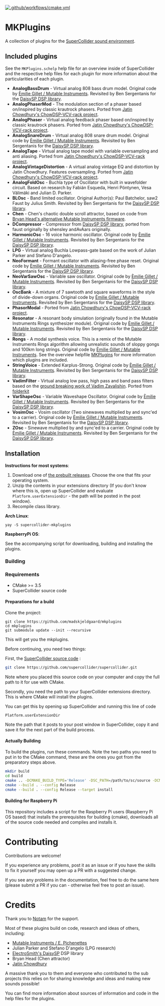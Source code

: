 [![.github/workflows/cmake.yml](https://github.com/madskjeldgaard/mkplugins/actions/workflows/cmake.yml/badge.svg)](https://github.com/madskjeldgaard/mkplugins/actions/workflows/cmake.yml)

# MKPlugins

A collection of plugins for the [SuperCollider sound environment](https://supercollider.github.io/).

## Included plugins

See the `MKPlugins.schelp` help file for an overview inside of SuperCollider and the respective help files for each plugin for more information about the particularities of each plugin.

- **AnalogBassDrum** - Virtual analog 808 bass drum model. Original code by [Èmilie Gillet / Mutable Instruments](https://github.com/pichenettes/eurorack). Revisited by Ben Sergentanis for the [DaisySP DSP library](https://github.com/electro-smith/DaisySP). 
- **AnalogPhaserMod** - The modulation section of a phaser based on/inspired by classic krautrock phasers. Ported from [Jatin Chowdhury's ChowDSP-VCV-rack project](https://github.com/jatinchowdhury18/ChowDSP-VCV).
- **AnalogPhaser** - Virtual analog feedback phaser based on/inspired by classic krautrock phasers. Ported from [Jatin Chowdhury's ChowDSP-VCV-rack project](https://github.com/jatinchowdhury18/ChowDSP-VCV).
- **AnalogSnareDrum** - Virtual analog 808 snare drum model. Original code by [Èmilie Gillet / Mutable Instruments](https://github.com/pichenettes/eurorack). Revisited by Ben Sergentanis for the [DaisySP DSP library](https://github.com/electro-smith/DaisySP). 
- **AnalogTape** - Virtual analog tape model with variable oversampling and anti aliasing. Ported from [Jatin Chowdhury's ChowDSP-VCV-rack project](https://github.com/jatinchowdhury18/ChowDSP-VCV).
- **AnalogVintageDistortion** - A virtual analog vintage EQ and distortion by Jatin Chowdhury. Features oversampling. Ported from [Jatin Chowdhury's ChowDSP-VCV-rack project](https://github.com/jatinchowdhury18/ChowDSP-VCV).
- **AnalogFoldOsc** - Buchla type of Oscillator with built in wavefolder circuit. Based on research by Fabián Esqueda, Henri Pöntynen, Vesa Välimäki and Julian D. Parker.
- **BLOsc** - Band limited oscillator. Original Author(s): Paul Batchelor, saw2 Faust by Julius Smith. Revisited by Ben Sergentanis for the [DaisySP DSP library](https://github.com/electro-smith/DaisySP). 
- **Chen** - Chen's chaotic double scroll attractor, based on code from [Bryan Head's alternative Mutable Instruments firmware](https://github.com/qiemem/eurorack/releases/tag/v1.1.0).
- **DCompressor** - Compressor from [DaisySP DSP library](https://github.com/electro-smith/DaisySP), ported from faust originally by shensley andAvAars originally.
- **HarmonicOsc** - 16 voice harmonic oscillator. Original code by [Èmilie Gillet / Mutable Instruments](https://github.com/pichenettes/eurorack). Revisited by Ben Sergentanis for the [DaisySP DSP library](https://github.com/electro-smith/DaisySP). 
- **LPG** - Virtual analog Buchla Lowpass-gate based on the work of Julian Parker and Stefano D'angelo.
- **NeoFormant** - Formant oscillator with aliasing-free phase reset. Original code by [Èmilie Gillet / Mutable Instruments](https://github.com/pichenettes/eurorack). Revisited by Ben Sergentanis for the [DaisySP DSP library](https://github.com/electro-smith/DaisySP). 
- **NeoVarSawOsc** - Variable saw oscillator. Original code by [Èmilie Gillet / Mutable Instruments](https://github.com/pichenettes/eurorack). Revisited by Ben Sergentanis for the [DaisySP DSP library](https://github.com/electro-smith/DaisySP). 
- **OscBank** - A mixture of 7 sawtooth and square waveforms in the style of divide-down organs. Original code by [Èmilie Gillet / Mutable Instruments](https://github.com/pichenettes/eurorack). Revisited by Ben Sergentanis for the [DaisySP DSP library](https://github.com/electro-smith/DaisySP). 
- **PhasorModal** - Ported from [Jatin Chowdhury's ChowDSP-VCV-rack project](https://github.com/jatinchowdhury18/ChowDSP-VCV).
- **Resonator** - A resonant body simulation (originally found in the Mutable Instruments Rings synthesizer module). Original code by [Èmilie Gillet / Mutable Instruments](https://github.com/pichenettes/eurorack). Revisited by Ben Sergentanis for the [DaisySP DSP library](https://github.com/electro-smith/DaisySP). 
- **Rongs** - A modal synthesis voice. This is a remix of the Mutable Instruments Rings algorithm allowing unrealistic sounds of sloppy gongs and 100km long strings. Original code by [Èmilie Gillet / Mutable Instruments](https://github.com/pichenettes/eurorack).
See the overview helpfile [MKPlugins](/plugins/HelpSource/Overview/MKPlugins.schelp) for more information which plugins are included.
- **StringVoice** - Extended Karplus-Strong. Original code by [Èmilie Gillet / Mutable Instruments](https://github.com/pichenettes/eurorack). Revisited by Ben Sergentanis for the [DaisySP DSP library](https://github.com/electro-smith/DaisySP). 
- **VadimFilter** - Virtual analog low pass, high pass and band pass filters based on the [ground breaking work of Vadim Zavalishin](https://www.native-instruments.com/fileadmin/ni_media/downloads/pdf/VAFilterDesign_1.1.1.pdf). Ported from  [folderkit](https://codeberg.org/nonmateria/folderkit) 
- **VarShapeOsc** - Variable Waveshape Oscillator. Original code by [Èmilie Gillet / Mutable Instruments](https://github.com/pichenettes/eurorack). Revisited by Ben Sergentanis for the [DaisySP DSP library](https://github.com/electro-smith/DaisySP). 
- **VosimOsc** - Vosim oscillator (Two sinewaves multiplied by and sync'ed to a carrier). Original code by [Èmilie Gillet / Mutable Instruments](https://github.com/pichenettes/eurorack). Revisited by Ben Sergentanis for the [DaisySP DSP library](https://github.com/electro-smith/DaisySP). 
- **ZOsc** - Sinewave multiplied by and sync'ed to a carrier. Original code by [Èmilie Gillet / Mutable Instruments](https://github.com/pichenettes/eurorack). Revisited by Ben Sergentanis for the [DaisySP DSP library](https://github.com/electro-smith/DaisySP). 

## Installation

**Instructions for most systems**:
1. Download one of [the prebuilt releases](https://github.com/madskjeldgaard/mkplugins/releases). Choose the one that fits your operating system.
2. Unzip the contents in your extensions directory (If you don't know where this is, open up SuperCollider and evaluate `Platform.userExtensionDir` - the path will be posted in the post window).
3. Recompile class library.

**Arch Linux**:

`yay -S supercollider-mkplugins`

**RaspberryPi OS**:

See the accompanying script for downloading, building and installing the plugins.

### Building

### Requirements

- CMake >= 3.5
- SuperCollider source code


#### Preparations for a build
Clone the project:

	git clone https://github.com/madskjeldgaard/mkplugins
	cd mkplugins
	git submodule update --init --recursive

This will get you the mkplugins.

Before continuing, you need two things: 

First, the [SuperCollider source code](github.com/supercollider/supercollider/) :

```bash
git clone https://github.com/supercollider/supercollider.git
```

Note where you placed this source code on your computer and copy the full path to it for use with CMake.

Secondly, you need the path to your SuperCollider extensions directory. This is where CMake will install the plugins.

You can get this by opening up SuperCollider and running this line of code

``` 
Platform.userExtensionDir
```

Note the path that it posts to your post window in SuperCollider, copy it and save it for the next part of the build process.


#### Actually Building
To build the plugins, run these commands. Note the two paths you need to put in to the CMake command, these are the ones you got from the preparatory steps above.

```bash
mkdir build
cd build
cmake .. -DCMAKE_BUILD_TYPE='Release' -DSC_PATH=/path/to/sc/source -DCMAKE_INSTALL_PREFIX=/path/to/extensions
cmake --build . --config Release
cmake --build . --config Release --target install
```
#### Building for Raspberry Pi

This repository includes a script for the Raspberry Pi users (Raspberry Pi OS based) that installs the prerequisites for building (cmake), downloads all of the source code needed and compiles and installs it. 


# Contributing
Contributions are welcome! 

If you experience any problems, post it as an issue or if you have the skills to fix it yourself you may open up a PR with a suggested change. 

If you see any problems in the documentation, feel free to do the same here (please submit a PR if you can - otherwise feel free to post an issue). 

# Credits
Thank you to [Notam](https://notam.no) for the support. 

Most of these plugins build on code, research and ideas of others, including:

- [Mutable Instruments / E. Pichenettes](https://mutable-instruments.net/)
- Julian Parker and Stefano D'angelo (LPG research)
- [ElectroSmith's DaisySP](https://github.com/electro-smith/DaisySP) DSP library
- Bryan Head (Chen attractor)
- [Jatin Chowdhury](https://https://ccrma.stanford.edu/~jatin/)


A massive thank you to them and everyone who contributed to the sub projects this relies on for sharing knowledge and ideas and making new sounds possible! 

You can find more information about sources of information and code in the help files for the plugins.
